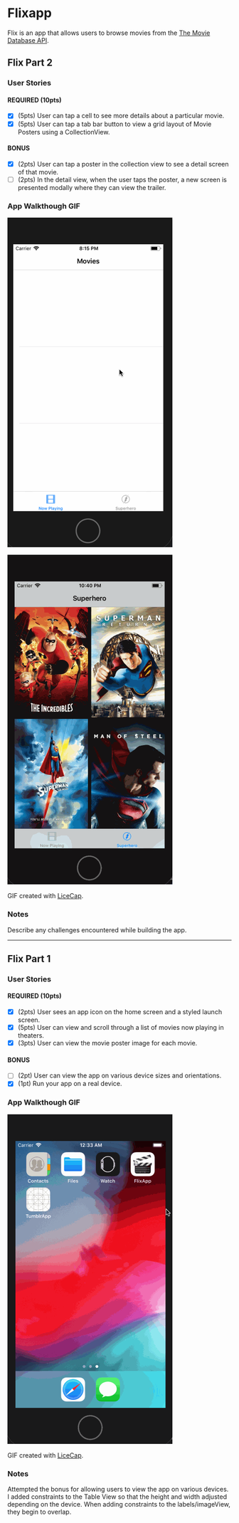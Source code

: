 # Flixapp
Flix is an app that allows users to browse movies from the [The Movie Database API](https://developers.themoviedb.org/3).


## Flix Part 2

### User Stories

#### REQUIRED (10pts)
- [x] (5pts) User can tap a cell to see more details about a particular movie.
- [x] (5pts) User can tap a tab bar button to view a grid layout of Movie Posters using a CollectionView.

#### BONUS
- [x] (2pts) User can tap a poster in the collection view to see a detail screen of that movie.
- [ ] (2pts) In the detail view, when the user taps the poster, a new screen is presented modally where they can view the trailer.

### App Walkthough GIF

![](FlixAppPart2.gif)

![](FlixApp2Bonus.gif)

GIF created with [LiceCap](http://www.cockos.com/licecap/).

### Notes
Describe any challenges encountered while building the app.

---

## Flix Part 1

### User Stories

#### REQUIRED (10pts)
- [x] (2pts) User sees an app icon on the home screen and a styled launch screen.
- [x] (5pts) User can view and scroll through a list of movies now playing in theaters.
- [x] (3pts) User can view the movie poster image for each movie.

#### BONUS
- [ ] (2pt) User can view the app on various device sizes and orientations.
- [x] (1pt) Run your app on a real device.

### App Walkthough GIF

![](FlixApp.gif)


GIF created with [LiceCap](http://www.cockos.com/licecap/).
### Notes
Attempted the bonus for allowing users to view the app on various devices. I added constraints to the Table View so that the height and width adjusted depending on the device. When adding constraints to the labels/imageView, they begin to overlap.

